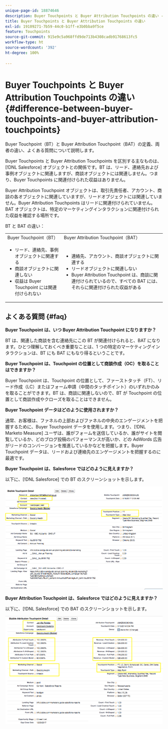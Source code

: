 ```yaml
---
unique-page-id: 18874646
description: Buyer Touchpoints と Buyer Attribution Touchpoints の違い -  [!DNL Marketo Measure]
title: Buyer Touchpoints と Buyer Attribution Touchpoints の違い
exl-id: 19109271-7b59-44c0-b1ff-e3b0bba9f5ce
feature: Touchpoints
source-git-commit: 915e9c5a968ffd9de713b4308cadb91768613fc5
workflow-type: ht
source-wordcount: '392'
ht-degree: 100%

---
```


# Buyer Touchpoints と Buyer Attribution Touchpoints の違い {#difference-between-buyer-touchpoints-and-buyer-attribution-touchpoints}

Buyer Touchpoint（BT）と Buyer Attribution Touchpoint（BAT）の定義、両者の違い、よくある質問について説明します。

Buyer Touchpoints と Buyer Attribution Touchpoints を区別する主なものは、[!DNL Salesforce] オブジェクトとの関係です。BT は、リード、連絡先および事例オブジェクトに関連しますが、商談オブジェクトには関連しません。つまり、Buyer Touchpoints に関連付けられた収益はありません。

Buyer Attribution Touchpoint オブジェクトは、取引先責任者、アカウント、商談の各オブジェクトに関連していますが、リードオブジェクトには関連していません。Buyer Attribution Touchpoints はリードに関連付けられていません。BAT オブジェクトは、特定のマーケティングインタラクションに関連付けられた収益を確認する場所です。

BT と BAT の違い：

<table> 
 <colgroup> 
  <col> 
  <col> 
 </colgroup> 
 <tbody> 
  <tr> 
   <td>Buyer Touchpoint（BT）</td> 
   <td>Buyer Attribution Touchpoint（BAT）</td> 
  </tr> 
  <tr> 
   <td> 
    <ul> 
     <li>リード、連絡先、事例オブジェクトに関連する</li> 
     <li>商談オブジェクトに関連しない</li> 
     <li>収益は Buyer Touchpoint には関連付けられない</li> 
    </ul></td> 
   <td> 
    <ul> 
     <li>連絡先、アカウント、商談オブジェクトに関連する</li> 
     <li>リードオブジェクトに関連しない</li> 
     <li>Buyer Attribution Touchpoint は、商談に関連付けられているので、すべての BAT には、それらに関連付けられた収益がある</li> 
    </ul></td> 
  </tr> 
 </tbody> 
</table>

## よくある質問 {#faq}

**Buyer Touchpoint は、いつ Buyer Attribution Touchpoint になりますか？**

BT は、関連した商談を含む連絡先にこの BT が関連付けられると、BAT になります。ひとつ理解しておくべき重要なことは、1 つの特定のマーケティングインタラクションは、BT にも BAT にもなり得るということです。

**Buyer Touchpoint は、Touchpoint の位置として商談作成（OC）を取ることはできますか？**

Buyer Touchpoint は、Touchpoint の位置として、ファーストタッチ（FT）、リード作成（LC）またはフォーム申請（中間のタッチポイント）のいずれかのみを取ることができます。BT は、商談に関連しないので、BT が Touchpoint の位置として商談作成やクローズを取ることはできません。

**Buyer Touchpoint データはどのように使用されますか？**

通常、お客様は、ファネルの上部およびファネルの中央のエンゲージメントを把握するために、Buyer Touchpoint データを使用します。つまり、[!DNL Marketo Measure] ユーザは、誰がフォームを送信しているか、誰がサイトを閲覧しているか、どのブログ投稿のパフォーマンスが高いか、どの AdWords 広告がリードのコンバージョンを推進しているかなどを把握します。Buyer Touchpoint データは、リードおよび連絡先のエンゲージメントを把握するのに最適です。

**Buyer Touchpoint は、Salesforce ではどのように見えますか？**

以下に、[!DNL Salesforce] での BT のスクリーンショットを示します。

![](assets/1.png)

**Buyer Attribution Touchpoint は、Salesforce ではどのように見えますか？**

以下に、[!DNL Salesforce] での BAT のスクリーンショットを示します。

![](assets/2.png)

